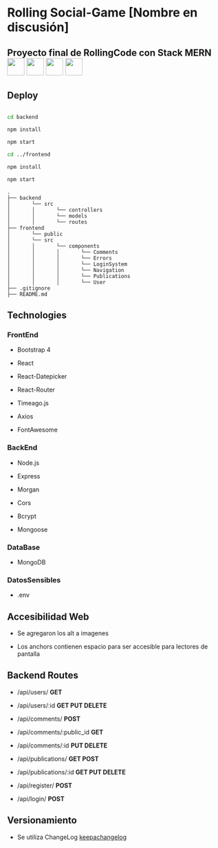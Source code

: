 
# Rolling Social-Game [Nombre en discusión]

  

## Proyecto final de RollingCode con Stack MERN <img src="https://www.vectorlogo.zone/logos/mongodb/mongodb-icon.svg" alt="" width="40" height="40"/> <img src="https://www.vectorlogo.zone/logos/expressjs/expressjs-icon.svg" alt="" width="40" height="40"/> <img src="https://www.vectorlogo.zone/logos/reactjs/reactjs-icon.svg" alt="" width="40" height="40"/> <img src="https://www.vectorlogo.zone/logos/nodejs/nodejs-icon.svg" alt="" width="40" height="40"/>

  

## Deploy

  

```bash

cd backend

npm install

npm start

cd ../frontend

npm install

npm start

```


    .
    ├── backend
    │   	└── src
    │   	│   	└── controllers
    │   	│   	└── models
    │   	│   	└── routes
    ├── frontend
    │   	└── public
    │   	└── src
    │   	│   	└── components
    │   	│   	│   	└── Comments
    │   	│   	│   	└── Errors
    │   	│   	│   	└── LoginSystem
    │   	│   	│   	└── Navigation
    │   	│   	│   	└── Publications
    │   	│   	│   	└── User
    ├── .gitignore
    ├── README.md
    
    
    


  

## Technologies

  

### FrontEnd

  

* Bootstrap 4

* React

* React-Datepicker

* React-Router

* Timeago.js

* Axios

* FontAwesome

  

### BackEnd

* Node.js

* Express

* Morgan

* Cors

* Bcrypt

* Mongoose

### DataBase

* MongoDB

### DatosSensibles
* .env

  

## Accesibilidad Web

* Se agregaron los alt a imagenes

* Los anchors contienen espacio para ser accesible para lectores de pantalla

  

## Backend Routes

  

* /api/users/ **GET**

* /api/users/:id **GET PUT DELETE**

* /api/comments/ **POST**

* /api/comments/:public_id **GET**

* /api/comments/:id **PUT DELETE**

* /api/publications/ **GET POST**

* /api/publications/:id **GET PUT DELETE**

* /api/register/ **POST**

* /api/login/ **POST**

## Versionamiento
* Se utiliza ChangeLog [keepachangelog](https://keepachangelog.com/es-ES/1.0.0/)




